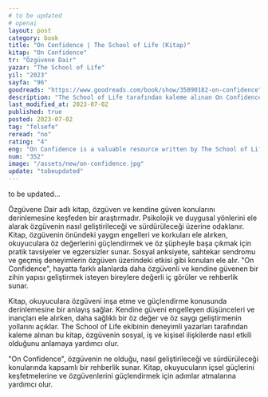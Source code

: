 ```yaml
---
# to be updated
# openai
layout: post
category: book
title: "On Confidence | The School of Life (Kitap)"
kitap: "On Confidence"
tr: "Özgüvene Dair"
yazar: "The School of Life"
yil: "2023"
sayfa: "96"
goodreads: "https://www.goodreads.com/book/show/35890182-on-confidence"
description: "The School of Life tarafından kaleme alınan On Confidence kitabı, özgüvenin nasıl geliştirileceği ve sürdürüleceği konusunda pratik rehberlik sunan değerli bir kaynaktır."
last_modified_at: 2023-07-02
published: true
posted: 2023-07-02
tag: "felsefe"
reread: "no"
rating: "4"
eng: "On Confidence is a valuable resource written by The School of Life that provides practical guidance on how to develop and sustain confidence."
num: "352"
image: "/assets/new/on-confidence.jpg"
update: "tobeupdated"
---
```


to be updated...

Özgüvene Dair adlı kitap, özgüven ve kendine güven konularını derinlemesine keşfeden bir araştırmadır. Psikolojik ve duygusal yönlerini ele alarak özgüvenin nasıl geliştirileceği ve sürdürüleceği üzerine odaklanır. Kitap, özgüvenin önündeki yaygın engelleri ve korkuları ele alırken, okuyuculara öz değerlerini güçlendirmek ve öz şüpheyle başa çıkmak için pratik tavsiyeler ve egzersizler sunar. Sosyal anksiyete, sahtekar sendromu ve geçmiş deneyimlerin özgüven üzerindeki etkisi gibi konuları ele alır. "On Confidence", hayatta farklı alanlarda daha özgüvenli ve kendine güvenen bir zihin yapısı geliştirmek isteyen bireylere değerli iç görüler ve rehberlik sunar.

Kitap, okuyuculara özgüveni inşa etme ve güçlendirme konusunda derinlemesine bir anlayış sağlar. Kendine güveni engelleyen düşünceleri ve inançları ele alırken, daha sağlıklı bir öz değer ve öz saygı geliştirmenin yollarını açıklar. The School of Life ekibinin deneyimli yazarları tarafından kaleme alınan bu kitap, özgüvenin sosyal, iş ve kişisel ilişkilerde nasıl etkili olduğunu anlamaya yardımcı olur.

"On Confidence", özgüvenin ne olduğu, nasıl geliştirileceği ve sürdürüleceği konularında kapsamlı bir rehberlik sunar. Kitap, okuyucuların içsel güçlerini keşfetmelerine ve özgüvenlerini güçlendirmek için adımlar atmalarına yardımcı olur.
